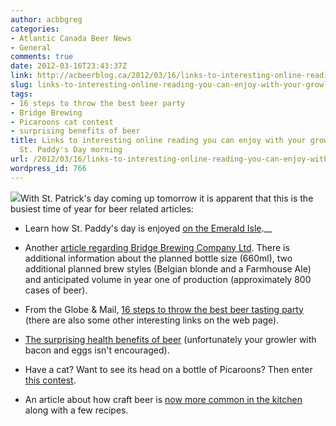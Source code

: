 ```yaml
---
author: acbbgreg
categories:
- Atlantic Canada Beer News
- General
comments: true
date: 2012-03-16T23:43:37Z
link: http://acbeerblog.ca/2012/03/16/links-to-interesting-online-reading-you-can-enjoy-with-your-growler-and-breakfast-st-paddys-day-morning/
slug: links-to-interesting-online-reading-you-can-enjoy-with-your-growler-and-breakfast-st-paddys-day-morning
tags:
- 16 steps to throw the best beer party
- Bridge Brewing
- Picaroons cat contest
- surprising benefits of beer
title: Links to interesting online reading you can enjoy with your growler and breakfast
  St. Paddy's Day morning
url: /2012/03/16/links-to-interesting-online-reading-you-can-enjoy-with-your-growler-and-breakfast-st-paddys-day-morning/
wordpress_id: 766
---
```


[![](http://acbeerblog.ca/wp-content/uploads/2012/03/shamrock.jpg)](http://acbeerblog.ca/wp-content/uploads/2012/03/shamrock.jpg)With St. Patrick's day coming up tomorrow it is apparent that this is the busiest time of year for beer related articles:



	
  * Learn how St. Paddy's day is enjoyed [on the Emerald Isle](http://www.theglobeandmail.com/life/travel/destinations/travel-europe/europe-other-destinations/st-patricks-day-in-ireland-without-a-green-beer-in-sight/article2369406/).__

	
  * Another [article regarding Bridge Brewing Company Ltd](http://thechronicleherald.ca/business/74044-new-microbrewery-coming-north-end-halifax).  There is additional information about the planned bottle size (660ml), two additional planned brew styles (Belgian blonde and a Farmhouse Ale) and anticipated volume in year one of production (approximately 800 cases of beer).

	
  * From the Globe & Mail, [16 steps to throw the best beer tasting party](http://www.theglobeandmail.com/life/food-and-wine/trends/trends-features/16-steps-to-help-you-throw-the-best-beer-tasting-party/article2369159/) (there are also some other interesting links on the web page).

	
  * [The surprising health benefits of beer](http://www.foxnews.com/health/2012/03/15/surprising-health-benefits-beer/) (unfortunately your growler with bacon and eggs isn't encouraged).

	
  * Have a cat?  Want to see its head on a bottle of Picaroons?  Then enter [this contest](http://www.picaroonspub.com/profiles/blogs/cat-contest).

	
  * An article about how craft beer is [now more common in the kitchen](http://www.northjersey.com/food_dining/142739085_Move_over__wine____craft_beers_are_making_their_way_into_recipes.html?c=y&page=1) along with a few recipes.



